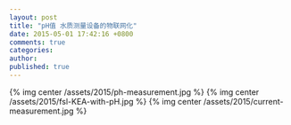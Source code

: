 ```yaml
---
layout: post
title: "pH值 水质测量设备的物联网化"
date: 2015-05-01 17:42:16 +0800
comments: true
categories: 
author: 
published: true
---
```



{% img center /assets/2015/ph-measurement.jpg %}
{% img center /assets/2015/fsl-KEA-with-pH.jpg %}
{% img center /assets/2015/current-measurement.jpg %}
